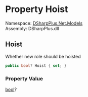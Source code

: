 # Property Hoist

Namespace: [DSharpPlus.Net.Models](DSharpPlus.Net.Models.md)  
Assembly: DSharpPlus.dll

## <a id="DSharpPlus_Net_Models_RoleEditModel_Hoist"></a>Hoist

Whether new role should be hoisted

```csharp
public bool? Hoist { set; }
```

### Property Value

[bool](https://learn.microsoft.com/dotnet/api/system.boolean)?

